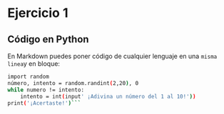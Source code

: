 # Ejercicio 1

## Código en Python

En Markdown puedes poner código de cualquier lenguaje en una ` misma linea `y en bloque:

```sh 
import random
número, intento = random.randint(2,20), 0
while numero != intento:
    intento = int(input' ¡Adivina un número del 1 al 10!'))
print('¡Acertaste!')```    
